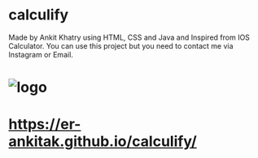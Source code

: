 # calculify
Made by Ankit Khatry using HTML, CSS and Java and Inspired from IOS Calculator.
You can use this project but you need to contact me via Instagram or Email.

# ![logo](https://github.com/er-ankitak/calculify/assets/154233487/fcc1ac03-8d60-484a-bc62-8ddbe69b4e64)
# https://er-ankitak.github.io/calculify/

